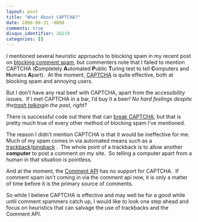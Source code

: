 ```yaml
---
layout: post
title: "What About CAPTCHA?"
date: 2006-08-31 -0800
comments: true
disqus_identifier: 16219
categories: []
---
```

I mentioned several heuristic approachs to blocking spam in my recent
post on [blocking comment
spam](http://haacked.com/archive/2006/08/29/Comment_Spam_Heuristics.aspx),
but commenters note that I failed to mention CAPTCHA (**C**ompletely
**A**utomated **P**ublic **T**uring test to tell **C**omputers and
**H**umans **A**part).  At the moment,
[CAPTCHA](http://en.wikipedia.org/wiki/Captcha "CAPTCHA on Wikipedia")
is quite effective, both at blocking spam and annoying users.

But I don’t have any real beef with CAPTCHA, apart from the
accessibility issues.  If I met CAPTCHA in a bar, I’d buy it a beer! *No
hard feelings despite the*[*trash
talking*](http://haacked.com/archive/2005/01/20/Image_Based_CAPTCHA_Losing_Appeal.aspx)*in
the past, right?*

There is successful code out there that can [break
CAPTCHA](http://haacked.com/archive/2005/01/31/Beating_CAPTCHA.aspx),
but that is pretty much true of every other method of blocking spam I’ve
mentioned.

The reason I didn’t mention CAPTCHA is that it would be ineffective for
me.  Much of my spam comes in via automated means such as a
[trackback](http://en.wikipedia.org/wiki/Trackback)/[pingback](http://en.wikipedia.org/wiki/Pingback)
.  The whole point of a trackback is to allow another **computer** to
post a comment on my site.  So telling a computer apart from a human in
that situation is pointless.

And at the moment, the [Comment API](http://wellformedweb.org/story/9)
has no support for CAPTCHA.  If comment spam isn’t coming in via the
comment api now, it is only a matter of time before it is the primary
source of comments.

So while I believe CAPTCHA is effective and may well be for a good while
until comment spammers catch up, I would like to look one step ahead and
focus on heuristics that can salvage the use of trackbacks and the
Comment API. 

